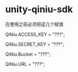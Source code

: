 # unity-qiniu-sdk

在使用之前必须把这几个赋值

QiNiu.ACCESS_KEY = "???";

QiNiu.SECRET_KEY = "???";

QiNiu.Bucket = "???";

QiNiu.URL = "???";
